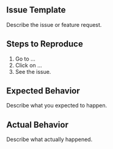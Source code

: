 ## Issue Template
Describe the issue or feature request.

## Steps to Reproduce
1. Go to ...
2. Click on ...
3. See the issue.

## Expected Behavior
Describe what you expected to happen.

## Actual Behavior
Describe what actually happened.